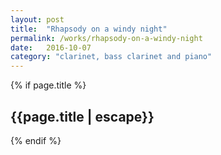 ```yaml
---
layout: post
title:  "Rhapsody on a windy night"
permalink: /works/rhapsody-on-a-windy-night
date:   2016-10-07
category: "clarinet, bass clarinet and piano"
---
```



{% if page.title %}
<h2>{{page.title | escape}}</h2>
{% endif %}
